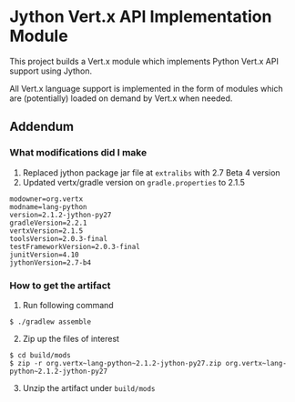 # Jython Vert.x API Implementation Module

This project builds a Vert.x module which implements Python Vert.x API support using Jython.

All Vert.x language support is implemented in the form of modules which are (potentially) loaded on demand by Vert.x when needed.

## Addendum

### What modifications did I make

1. Replaced jython package jar file at ```extralibs``` with 2.7 Beta 4 version
2. Updated vertx/gradle version on ```gradle.properties``` to 2.1.5

 ```
modowner=org.vertx
modname=lang-python
version=2.1.2-jython-py27
gradleVersion=2.2.1
vertxVersion=2.1.5
toolsVersion=2.0.3-final
testFrameworkVersion=2.0.3-final
junitVersion=4.10
jythonVersion=2.7-b4
 ```

### How to get the artifact

1. Run following command

 ```
$ ./gradlew assemble
 ```

2. Zip up the files of interest

 ```
$ cd build/mods
$ zip -r org.vertx~lang-python~2.1.2-jython-py27.zip org.vertx~lang-python~2.1.2-jython-py27
 ```

3. Unzip the artifact under ```build/mods```
